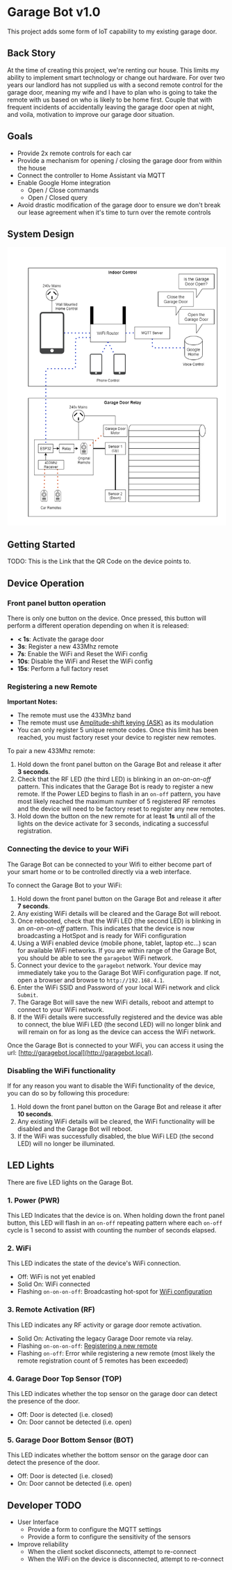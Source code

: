 # Garage Bot v1.0
This project adds some form of IoT capability to my existing garage door.

## Back Story
At the time of creating this project, we're renting our house. This limits my ability to implement smart technology or change out hardware. For over two years our landlord has not supplied us with a second remote control for the garage door, meaning my wife and I have to plan who is going to take the remote with us based on who is likely to be home first. Couple that with frequent incidents of accidentally leaving the garage door open at night, and voila, motivation to improve our garage door situation.

## Goals
- Provide 2x remote controls for each car
- Provide a mechanism for opening / closing the garage door from within the house
- Connect the controller to Home Assistant via MQTT
- Enable Google Home integration
    - Open / Close commands
    - Open / Closed query
- Avoid drastic modification of the garage door to ensure we don't break our lease agreement when it's time to turn over the remote controls

## System Design
![System Design](designs/system_overview.png)

## Getting Started
TODO: This is the Link that the QR Code on the device points to.

## Device Operation

### Front panel button operation
There is only one button on the device. Once pressed, this button will perform a different operation depending on when it is released:

- **< 1s**: Activate the garage door
- **3s**: Register a new 433Mhz remote
- **7s**: Enable the WiFi and Reset the WiFi config
- **10s**: Disable the WiFi and Reset the WiFi config
- **15s**: Perform a full factory reset

### Registering a new Remote

**Important Notes:**
- The remote must use the 433Mhz band
- The remote must use [Amplitude-shift keying (ASK)](https://en.wikipedia.org/wiki/Amplitude-shift_keying) as its modulation
- You can only register 5 unique remote codes. Once this limit has been reached, you must factory reset your device to register new remotes.

To pair a new 433Mhz remote:

1. Hold down the front panel button on the Garage Bot and release it after **3 seconds**.
2. Check that the RF LED (the third LED) is blinking in an *on-on-on-off* pattern. This indicates that the Garage Bot is ready to register a new remote. If the Power LED begins to flash in an `on-off` pattern, you have most likely reached the maximum number of 5 registered RF remotes and the device will need to be factory reset to register any new remotes.
3. Hold down the button on the new remote for at least **1s** until all of the lights on the device activate for 3 seconds, indicating a successful registration.

### Connecting the device to your WiFi
The Garage Bot can be connected to your Wifi to either become part of your smart home or to be controlled directly via a web interface.

To connect the Garage Bot to your WiFi:

1. Hold down the front panel button on the Garage Bot and release it after **7 seconds**.
2. Any existing WiFi details will be cleared and the Garage Bot will reboot.
3. Once rebooted, check that the WiFi LED (the second LED) is blinking in an *on-on-on-off* pattern. This indicates that the device is now broadcasting a HotSpot and is ready for WiFi configuration
4. Using a WiFi enabled device (mobile phone, tablet, laptop etc...) scan for available WiFi networks. If you are within range of the Garage Bot, you should be able to see the `garagebot` WiFi network.
5. Connect your device to the `garagebot` network. Your device may immediately take you to the Garage Bot WiFi configuration page. If not, open a browser and browse to `http://192.168.4.1`.
6. Enter the WiFi SSID and Password of your local WiFi network and click `Submit`.
7. The Garage Bot will save the new WiFi details, reboot and attempt to connect to your WiFi network.
8. If the WiFi details were successfully registered and the device was able to connect, the blue WiFi LED (the second LED) will no longer blink and will remain on for as long as the device can access the WiFi network.

Once the Garage Bot is connected to your WiFi, you can access it using the url: [http://garagebot.local](http://garagebot.local).


### Disabling the WiFi functionality
If for any reason you want to disable the WiFi functionality of the device, you can do so by following this procedure:

1. Hold down the front panel button on the Garage Bot and release it after **10 seconds**.
2. Any existing WiFi details will be cleared, the WiFi functionality will be disabled and the Garage Bot will reboot.
3. If the WiFi was successfully disabled, the blue WiFi LED (the second LED) will no longer be illuminated.

## LED Lights
There are five LED lights on the Garage Bot.

### 1. Power (PWR)
This LED Indicates that the device is on. When holding down the front panel button, this LED will flash in an `on-off` repeating pattern where each `on-off` cycle is 1 second to assist with counting the number of seconds elapsed.

### 2. WiFi
This LED indicates the state of the device's WiFi connection.
- Off: WiFi is not yet enabled
- Solid On: WiFi connected
- Flashing `on-on-on-off`: Broadcasting hot-spot for [WiFi configuration](#connecting-the-device-to-your-wifi)

### 3. Remote Activation (RF)
This LED indicates any RF activity or garage door remote activation.
- Solid On: Activating the legacy Garage Door remote via relay.
- Flashing `on-on-on-off`: [Registering a new remote](#registering-a-new-remote)
- Flashing `on-off`: Error while registering a new remote (most likely the remote registration count of 5 remotes has been exceeded)

### 4. Garage Door Top Sensor (TOP)
This LED indicates whether the top sensor on the garage door can detect the presence of the door.
- Off: Door is detected (i.e. closed)
- On: Door cannot be detected (i.e. open)

### 5. Garage Door Bottom Sensor (BOT)
This LED indicates whether the bottom sensor on the garage door can detect the presence of the door.
- Off: Door is detected (i.e. closed)
- On: Door cannot be detected (i.e. open)

## Developer TODO
- User Interface
    - Provide a form to configure the MQTT settings
    - Provide a form to configure the sensitivity of the sensors
- Improve reliability
    - When the client socket disconnects, attempt to re-connect
    - When the WiFi on the device is disconnected, attempt to re-connect